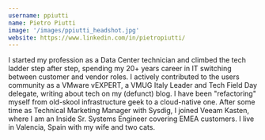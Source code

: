 ```yaml
---
username: ppiutti
name: Pietro Piutti
image: '/images/ppiutti_headshot.jpg'
website: https://www.linkedin.com/in/pietropiutti/
---
```

I started my profession as a Data Center technician and climbed the tech ladder step after step, spending my 20+ years career in IT switching between customer and vendor roles. I actively contributed to the users community as a VMware vEXPERT, a VMUG Italy Leader and Tech Field Day delegate, writing about tech on my (defunct) blog. I have been "refactoring" myself from old-skool infrastructure geek to a cloud-native one. After some time as Technical Marketing Manager with Sysdig, I joined Veeam Kasten, where I am an Inside Sr. Systems Engineer covering EMEA customers. I live in Valencia, Spain with my wife and two cats.